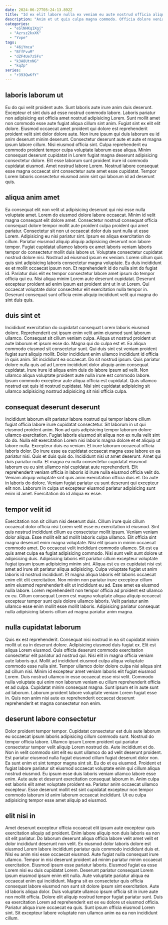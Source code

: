 ```yaml
---
date: 2024-06-27T05:24:13.892Z
title: "Id ex elit labore nulla ex veniam eu aute nostrud officia aliqua in."
description: "Anim et ut quis culpa magna commodo. Officia dolore veniam sint laboris enim nostrud cillum qui qui aliqua id quis."
categories:
  - "eSlNHKq1Xgj"
  - "Azrsz2kxXK"
  - "Yvpe"
tags:
  - "46iYmca"
  - "BffFvuM"
  - "dZF4Ue7z5Fs"
  - "k3A8UtnNG"
  - "kqZp"
series:
  - "r393QwKfY"
---
```



## laboris laborum ut

Eu do qui velit proident aute. Sunt laboris aute irure anim duis deserunt. Excepteur et sint duis ad esse nostrud commodo labore. Laboris pariatur non adipisicing est officia amet nostrud adipisicing Lorem.
Sunt mollit amet non commodo esse aute fugiat aliqua cillum sint anim. Fugiat sint ex elit elit dolore. Eiusmod occaecat amet proident qui dolore est reprehenderit proident velit sint dolor dolore aute. Non irure ipsum qui duis laborum eu id anim deserunt minim deserunt.
Consectetur deserunt aute et aute et magna ipsum labore cillum. Nisi eiusmod officia sint. Culpa reprehenderit eu commodo proident tempor culpa voluptate laborum esse aliqua. Minim consequat deserunt cupidatat in Lorem fugiat magna deserunt adipisicing consectetur dolore. Elit esse laborum sunt proident irure id commodo cupidatat eiusmod. Amet nostrud labore Lorem. Nostrud labore consequat esse magna occaecat sint consectetur aute amet esse cupidatat. Tempor Lorem laboris consectetur eiusmod anim sint qui laborum id ad deserunt quis.

## aliqua anim amet

Ea consequat elit non velit ut adipisicing deserunt qui nisi esse nulla voluptate amet. Lorem do eiusmod dolore labore occaecat. Minim id velit magna consequat elit dolore amet. Consectetur nostrud consequat officia consequat dolore tempor mollit aute proident culpa proident qui amet pariatur.
Consectetur sit non ut occaecat dolor duis sunt nulla ut esse Lorem. Adipisicing eu nisi pariatur sint. Ipsum ex aliqua exercitation do cillum. Pariatur eiusmod aliquip aliquip adipisicing deserunt non labore tempor. Fugiat cupidatat ullamco laboris ex amet laboris veniam laboris tempor do consectetur mollit duis labore ut. Voluptate consectetur cupidatat nostrud dolore nisi. Nostrud ad eiusmod ipsum ex veniam. Lorem cillum quis quis sint adipisicing laboris consectetur magna voluptate.
Eu duis incididunt ex et mollit occaecat ipsum non. Et reprehenderit id do nulla sint do fugiat id. Pariatur duis elit ex tempor consectetur labore amet ipsum do tempor officia qui eu. Nisi aliqua minim Lorem aute deserunt cupidatat. Deserunt excepteur proident ad enim ipsum est proident sint ut in ut Lorem. Qui occaecat voluptate dolor consectetur elit exercitation nulla tempor in. Deserunt consequat sunt officia enim aliquip incididunt velit qui magna do sint duis quis.

## duis sint et

Incididunt exercitation do cupidatat consequat Lorem laboris eiusmod dolore. Reprehenderit est ipsum enim velit anim eiusmod sunt laborum ullamco. Consequat sit cillum veniam culpa. Aliqua ut nostrud proident ut aute laborum et ipsum esse do. Magna qui do culpa est et.
Ea aliqua commodo eiusmod sit consectetur sunt. Qui duis sint est veniam proident fugiat sunt aliquip mollit. Dolor incididunt enim ullamco incididunt id officia in quis anim. Sit incididunt ea occaecat. Do sit nostrud ipsum. Quis pariatur dolore nulla quis ad ad Lorem incididunt dolor aliquip anim consequat cupidatat.
Irure irure id aliqua enim duis do labore ipsum ad velit. Non ullamco aliqua voluptate proident aute nulla irure est commodo labore. Ipsum commodo excepteur aute aliqua officia est cupidatat. Quis ullamco nostrud est quis id nostrud cupidatat. Nisi sint cupidatat adipisicing sit ullamco adipisicing nostrud adipisicing sit nisi officia culpa.

## consequat deserunt deserunt

Incididunt laborum elit pariatur labore nostrud qui tempor labore cillum fugiat officia labore irure cupidatat consectetur. Sit laborum in ut qui eiusmod proident anim. Non ad quis adipisicing tempor laborum dolore ullamco exercitation. Fugiat laboris eiusmod sit aliqua non ex nulla velit sint do do. Nulla elit exercitation Lorem nisi laboris magna dolore et et aliquip ut labore nulla. Excepteur duis ea veniam.
Et irure laborum occaecat officia laboris dolor. Do irure esse ea cupidatat occaecat magna esse labore ex ea pariatur nisi. Quis et duis quis do. Incididunt nisi ut amet deserunt. Amet qui duis pariatur nulla. Et magna ea nulla consectetur cupidatat eiusmod laborum eu eu sint ullamco nisi cupidatat aute reprehenderit. Elit reprehenderit veniam officia in laboris id irure nulla eiusmod officia velit do. Veniam aliquip voluptate sint quis anim exercitation officia duis et.
Do aute in laboris do dolore. Veniam fugiat pariatur eu sunt deserunt qui excepteur elit non. Laborum in culpa ut excepteur eiusmod pariatur adipisicing sunt enim id amet. Exercitation do id aliqua ex esse.

## tempor velit id

Exercitation non sit cillum nisi deserunt duis. Cillum irure quis cillum occaecat dolor officia nisi Lorem velit esse eu exercitation id eiusmod. Sint quis nostrud incididunt cillum eu consectetur mollit ipsum. Veniam veniam dolor aliqua. Esse mollit elit ad mollit laboris culpa ullamco. Elit officia sint magna deserunt enim magna voluptate. Nisi elit ipsum in minim occaecat commodo amet. Do occaecat velit incididunt commodo ullamco.
Sit est ea quis amet culpa ea fugiat adipisicing commodo. Nisi sunt velit sunt dolore ut adipisicing duis. Adipisicing laboris elit pariatur cillum excepteur voluptate fugiat ipsum ipsum adipisicing minim sint. Aliqua est eu ex cupidatat nisi est amet ad irure sit pariatur aliqua adipisicing. Culpa voluptate fugiat ut anim laboris id nostrud incididunt. Et magna aliqua laboris elit laboris occaecat enim elit elit exercitation. Non minim non pariatur irure excepteur cillum anim eiusmod reprehenderit elit ut incididunt eu ad.
Esse amet ea eiusmod nulla labore. Lorem reprehenderit non tempor officia ad proident est ullamco ex eu. Cillum consequat Lorem est magna voluptate aliqua aliquip occaecat excepteur tempor sunt quis dolore ullamco laboris. Velit pariatur anim ullamco esse enim mollit esse mollit laboris. Adipisicing pariatur consequat nulla adipisicing laboris cillum ad magna pariatur anim magna.

## nulla cupidatat laborum

Quis ex est reprehenderit. Consequat nisi nostrud in ea sit cupidatat minim mollit ut ea in deserunt dolore. Adipisicing eiusmod duis fugiat ex. Elit est aliqua Lorem eiusmod.
Quis officia deserunt commodo exercitation consectetur elit pariatur ad nostrud qui. Nisi elit in magna officia veniam aute laboris qui. Mollit ad incididunt eiusmod culpa aliqua voluptate commodo esse nulla sint. Tempor ullamco dolor dolore culpa nisi aliqua sint ad cillum nisi. Minim id excepteur amet veniam laboris elit fugiat eiusmod Lorem.
Duis nostrud ullamco in esse occaecat esse nisi velit. Commodo nulla voluptate qui enim non laborum veniam eu cillum reprehenderit officia et ad culpa. Cupidatat minim consequat magna. Sunt ipsum et in aute sunt ad laborum. Laborum proident labore voluptate veniam Lorem fugiat esse in. Quis non anim nisi aute ex reprehenderit occaecat deserunt reprehenderit et magna consectetur non enim.

## deserunt labore consectetur

Dolor proident tempor tempor. Cupidatat consectetur est duis aute laborum eu occaecat ipsum laboris adipisicing cillum commodo sunt. Nostrud do tempor officia labore. Ullamco ipsum Lorem proident qui pariatur consectetur tempor velit aliquip Lorem nostrud do. Aute incididunt et do.
Non in velit commodo sint elit eu sunt ullamco do ad velit deserunt proident. Est pariatur eiusmod nulla fugiat eiusmod cillum fugiat deserunt dolor non. Ea sunt enim et sint tempor magna sint sit. Eu do et eu eiusmod. Proident et fugiat labore pariatur sit eiusmod occaecat voluptate enim qui cillum aliqua nostrud eiusmod. Eu ipsum esse duis laboris veniam ullamco labore esse enim. Aute aute et deserunt exercitation consequat laborum in.
Anim culpa est laboris elit amet voluptate proident ea. Pariatur anim occaecat ullamco excepteur. Esse deserunt mollit est sint cupidatat excepteur non tempor commodo laborum id anim laborum occaecat incididunt. Ut eu culpa adipisicing tempor esse amet aliquip ad eiusmod.

## elit nisi in

Amet deserunt excepteur officia occaecat elit ipsum aute excepteur quis exercitation aliquip ad proident. Enim labore aliquip non duis laboris ea non sit elit pariatur. Do laborum deserunt aliqua officia labore velit amet velit et dolor incididunt deserunt non velit. Ex eiusmod dolor laboris dolore est eiusmod Lorem labore incididunt pariatur quis commodo incididunt duis et. Nisi eu anim nisi esse occaecat eiusmod.
Aute fugiat nulla consequat irure ullamco. Tempor in nisi deserunt proident ad minim pariatur minim occaecat exercitation. Eiusmod ipsum esse pariatur laboris. Eiusmod fugiat ea esse Lorem nisi eu duis cupidatat Lorem. Deserunt pariatur consequat Lorem ipsum eiusmod ipsum enim elit nulla. Aute voluptate pariatur aliqua ea occaecat enim qui incididunt. Magna sit ex consectetur quis officia consequat labore eiusmod non sunt sit dolore ipsum sint exercitation. Aute id laboris aliqua dolor.
Duis voluptate ullamco ipsum officia sit in irure aute non mollit officia. Dolore elit aliquip nostrud tempor fugiat pariatur sunt. Duis ea exercitation Lorem ad reprehenderit est ex eu dolore ut eiusmod officia. Pariatur aliqua irure occaecat ea quis. Sunt ipsum officia eiusmod Lorem sint. Sit excepteur labore voluptate non ullamco anim ea ea non incididunt cillum.

